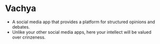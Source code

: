 # Vachya
- A social media app that provides a platform for structured opinions and debates.
- Unlike your other social media apps, here your intellect will be valued over crinzeness.
